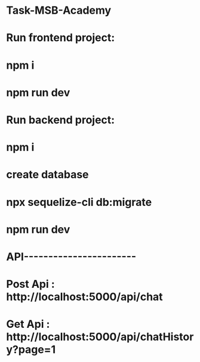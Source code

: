 # Task-MSB-Academy

# Run frontend project:
# npm i
# npm run dev

# Run backend project:
# npm i
# create database
# npx sequelize-cli db:migrate
# npm run dev

# API-----------------------
# Post Api : http://localhost:5000/api/chat
# Get Api :  http://localhost:5000/api/chatHistory?page=1